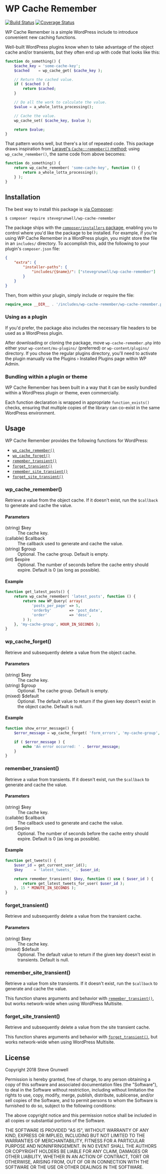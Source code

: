 # WP Cache Remember

[![Build Status](https://travis-ci.org/stevegrunwell/wp-cache-remember.svg?branch=develop)](https://travis-ci.org/stevegrunwell/wp-cache-remember)
[![Coverage Status](https://coveralls.io/repos/github/stevegrunwell/wp-cache-remember/badge.svg?branch=develop)](https://coveralls.io/github/stevegrunwell/wp-cache-remember?branch=develop)

WP Cache Remember is a simple WordPress include to introduce convenient new caching functions.

Well-built WordPress plugins know when to take advantage of the object cache and/or transients, but they often end up with code that looks like this:

```php
function do_something() {
    $cache_key = 'some-cache-key';
    $cached    = wp_cache_get( $cache_key );

    // Return the cached value.
    if ( $cached ) {
        return $cached;
    }

    // Do all the work to calculate the value.
    $value = a_whole_lotta_processing();

    // Cache the value.
    wp_cache_set( $cache_key, $value );

    return $value;
}
```

That pattern works well, but there's a lot of repeated code. This package draws inspiration from [Laravel's `Cache::remember()` method](https://laravel.com/docs/5.6/cache#cache-usage); using `wp_cache_remember()`, the same code from above becomes:

```php
function do_something() {
    return wp_cache_remember( 'some-cache-key', function () {
        return a_whole_lotta_processing();
    } );
}
```

## Installation

The best way to install this package is [via Composer](https://getcomposer.org/):

```sh
$ composer require stevegrunwell/wp-cache-remember
```

The package ships with the [`composer/installers` package](https://github.com/composer/installers), enabling you to control where you'd like the package to be installed. For example, if you're using WP Cache Remember in a WordPress plugin, you might store the file in an `includes/` directory. To accomplish this, add the following to your plugin's `composer.json` file:

```json
{
    "extra": {
        "installer-paths": {
            "includes/{$name}/": ["stevegrunwell/wp-cache-remember"]
        }
    }
}
```

Then, from within your plugin, simply include or require the file:

```php
require_once __DIR__ . '/includes/wp-cache-remember/wp-cache-remember.php';
```

### Using as a plugin

If you'd prefer, the package also includes the necessary file headers to be used as a WordPress plugin.

After downloading or cloning the package, move `wp-cache-remember.php` into either your `wp-content/mu-plugins/` (preferred) or `wp-content/plugins/` directory. If you chose the regular plugins directory, you'll need to activate the plugin manually via the Plugins &rsaquo; Installed Plugins page within WP Admin.

### Bundling within a plugin or theme

WP Cache Remember has been built in a way that it can be easily bundled within a WordPress plugin or theme, even commercially.

Each function declaration is wrapped in appropriate `function_exists()` checks, ensuring that multiple copies of the library can co-exist in the same WordPress environment.

## Usage

WP Cache Remember provides the following functions for WordPress:

* [`wp_cache_remember()`](#wp_cache_remember)
* [`wp_cache_forget()`](#wp_cache_forget)
* [`remember_transient()`](#remember_transient)
* [`forget_transient()`](#forget_transient)
* [`remember_site_transient()`](#remember_site_transient)
* [`forget_site_transient()`](#forget_site_transient)

### wp_cache_remember()

Retrieve a value from the object cache. If it doesn't exist, run the `$callback` to generate and cache the value.

#### Parameters

<dl>
    <dt>(string) $key</dt>
    <dd>The cache key.</dd>
    <dt>(callable) $callback</dt>
    <dd>The callback used to generate and cache the value.</dd>
    <dt>(string) $group</dt>
    <dd>Optional. The cache group. Default is empty.</dd>
    <dt>(int) $expire</dt>
    <dd>Optional. The number of seconds before the cache entry should expire. Default is 0 (as long as possible).</dd>
</dl>

#### Example

```php
function get_latest_posts() {
    return wp_cache_remember( 'latest_posts', function () {
        return new WP_Query( array(
            'posts_per_page' => 5,
            'orderby'        => 'post_date',
            'order'          => 'desc',
        ) );
    }, 'my-cache-group', HOUR_IN_SECONDS );
}
```

### wp_cache_forget()

Retrieve and subsequently delete a value from the object cache.

#### Parameters

<dl>
    <dt>(string) $key</dt>
    <dd>The cache key.</dd>
    <dt>(string) $group</dt>
    <dd>Optional. The cache group. Default is empty.</dd>
    <dt>(mixed) $default</dt>
    <dd>Optional. The default value to return if the given key doesn't exist in the object cache. Default is null.</dd>
</dl>

#### Example

```php
function show_error_message() {
    $error_message = wp_cache_forget( 'form_errors', 'my-cache-group', false );

    if ( $error_message ) {
        echo 'An error occurred: ' . $error_message;
    }
}
```

### remember_transient()

Retrieve a value from transients. If it doesn't exist, run the `$callback` to generate and cache the value.

#### Parameters

<dl>
    <dt>(string) $key</dt>
    <dd>The cache key.</dd>
    <dt>(callable) $callback</dt>
    <dd>The callback used to generate and cache the value.</dd>
    <dt>(int) $expire</dt>
    <dd>Optional. The number of seconds before the cache entry should expire. Default is 0 (as long as possible).</dd>
</dl>

#### Example

```php
function get_tweets() {
    $user_id = get_current_user_id();
    $key     = 'latest_tweets_' . $user_id;

    return remember_transient( $key, function () use ( $user_id ) {
        return get_latest_tweets_for_user( $user_id );
    }, 15 * MINUTE_IN_SECONDS );
}
```

### forget_transient()

Retrieve and subsequently delete a value from the transient cache.

#### Parameters

<dl>
    <dt>(string) $key</dt>
    <dd>The cache key.</dd>
    <dt>(mixed) $default</dt>
    <dd>Optional. The default value to return if the given key doesn't exist in transients. Default is null.</dd>
</dl>

### remember_site_transient()

Retrieve a value from site transients. If it doesn't exist, run the `$callback` to generate and cache the value.

This function shares arguments and behavior with [`remember_transient()`](#remember_transient), but works network-wide when using WordPress Multisite.

### forget_site_transient()

Retrieve and subsequently delete a value from the site transient cache.

This function shares arguments and behavior with [`forget_transient()`](#forget_transient), but works network-wide when using WordPress Multisite.

## License

Copyright 2018 Steve Grunwell

Permission is hereby granted, free of charge, to any person obtaining a copy of this software and associated documentation files (the "Software"), to deal in the Software without restriction, including without limitation the rights to use, copy, modify, merge, publish, distribute, sublicense, and/or sell copies of the Software, and to permit persons to whom the Software is furnished to do so, subject to the following conditions:

The above copyright notice and this permission notice shall be included in all copies or substantial portions of the Software.

THE SOFTWARE IS PROVIDED "AS IS", WITHOUT WARRANTY OF ANY KIND, EXPRESS OR IMPLIED, INCLUDING BUT NOT LIMITED TO THE WARRANTIES OF MERCHANTABILITY, FITNESS FOR A PARTICULAR PURPOSE AND NONINFRINGEMENT. IN NO EVENT SHALL THE AUTHORS OR COPYRIGHT HOLDERS BE LIABLE FOR ANY CLAIM, DAMAGES OR OTHER LIABILITY, WHETHER IN AN ACTION OF CONTRACT, TORT OR OTHERWISE, ARISING FROM, OUT OF OR IN CONNECTION WITH THE SOFTWARE OR THE USE OR OTHER DEALINGS IN THE SOFTWARE.
